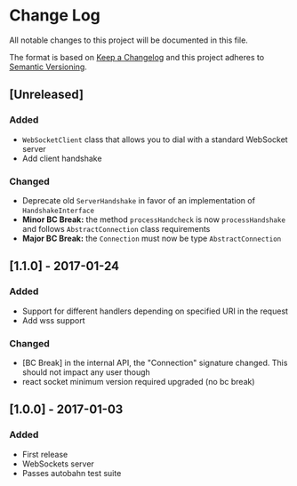 # Change Log
All notable changes to this project will be documented in this file.

The format is based on [Keep a Changelog](http://keepachangelog.com/) 
and this project adheres to [Semantic Versioning](http://semver.org/).

## [Unreleased]
### Added
- `WebSocketClient` class that allows you to dial with a standard WebSocket server
- Add client handshake

### Changed
- Deprecate old `ServerHandshake` in favor of an implementation of `HandshakeInterface`
- **Minor BC Break:** the method `processHandcheck` is now `processHandshake` and follows `AbstractConnection` class requirements
- **Major BC Break:** the `Connection` must now be type `AbstractConnection`


## [1.1.0] - 2017-01-24
### Added
- Support for different handlers depending on specified URI in the request
- Add wss support

### Changed
- [BC Break] in the internal API, the "Connection" signature changed. This should not impact any user though 
- react socket minimum version required upgraded (no bc break)

## [1.0.0] - 2017-01-03
### Added
- First release
- WebSockets server
- Passes autobahn test suite
